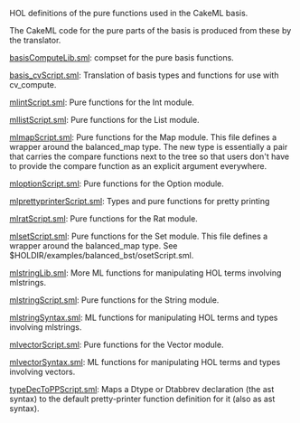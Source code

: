 HOL definitions of the pure functions used in the CakeML basis.

The CakeML code for the pure parts of the basis is produced
from these by the translator.

[basisComputeLib.sml](basisComputeLib.sml):
compset for the pure basis functions.

[basis_cvScript.sml](basis_cvScript.sml):
Translation of basis types and functions for use with cv_compute.

[mlintScript.sml](mlintScript.sml):
Pure functions for the Int module.

[mllistScript.sml](mllistScript.sml):
Pure functions for the List module.

[mlmapScript.sml](mlmapScript.sml):
Pure functions for the Map module.
This file defines a wrapper around the balanced_map type. The new
type is essentially a pair that carries the compare functions next
to the tree so that users don't have to provide the compare function
as an explicit argument everywhere.

[mloptionScript.sml](mloptionScript.sml):
Pure functions for the Option module.

[mlprettyprinterScript.sml](mlprettyprinterScript.sml):
Types and pure functions for pretty printing

[mlratScript.sml](mlratScript.sml):
Pure functions for the Rat module.

[mlsetScript.sml](mlsetScript.sml):
Pure functions for the Set module.
This file defines a wrapper around the balanced_map type. See
$HOLDIR/examples/balanced_bst/osetScript.sml.

[mlstringLib.sml](mlstringLib.sml):
More ML functions for manipulating HOL terms involving mlstrings.

[mlstringScript.sml](mlstringScript.sml):
Pure functions for the String module.

[mlstringSyntax.sml](mlstringSyntax.sml):
ML functions for manipulating HOL terms and types involving mlstrings.

[mlvectorScript.sml](mlvectorScript.sml):
Pure functions for the Vector module.

[mlvectorSyntax.sml](mlvectorSyntax.sml):
ML functions for manipulating HOL terms and types involving vectors.

[typeDecToPPScript.sml](typeDecToPPScript.sml):
Maps a Dtype or Dtabbrev declaration (the ast syntax) to
the default pretty-printer function definition for it
(also as ast syntax).
